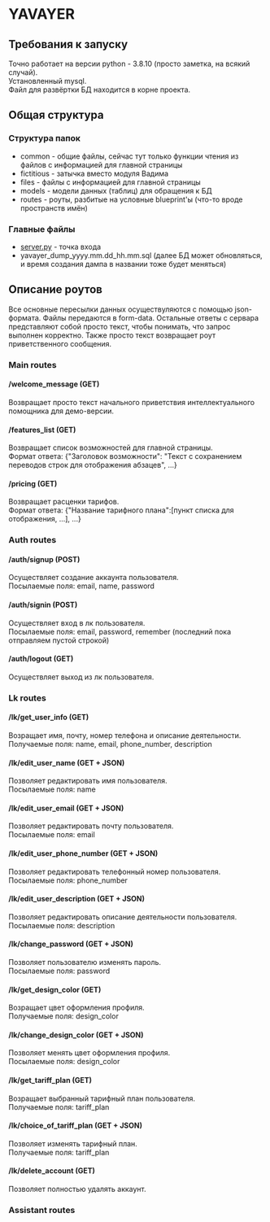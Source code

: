 # YAVAYER

## Требования к запуску
Точно работает на версии python - 3.8.10 (просто заметка, на всякий случай).  
Установленный mysql.  
Файл для развёртки БД находится в корне проекта.

## Общая структура
### Структура папок
* common - общие файлы, сейчас тут только функции чтения из файлов с информацией для главной страницы
* fictitious - затычка вместо модуля Вадима
* files - файлы с информацией для главной страницы
* models - модели данных (таблиц) для обращения к БД
* routes - роуты, разбитые на условные blueprint'ы (что-то вроде пространств имён)

### Главные файлы
* [server.py](server.py) - точка входа
* yavayer_dump_yyyy.mm.dd_hh.mm.sql (далее БД может обновляться, и время создания дампа в названии тоже будет меняться)

## Описание роутов
Все основные пересылки данных осуществуляются с помощью json-формата. Файлы передаются в form-data. Остальные ответы с сервара представляют собой просто текст, чтобы понимать, что запрос выполнен корректно. Также просто текст возвращает роут приветственного сообщения.

### Main routes
#### /welcome_message (GET)
Возвращает просто текст начального приветствия интеллектуального помощника для демо-версии.

#### /features_list (GET)
Возвращает список возможностей для главной страницы.  
Формат ответа: {"Заголовок возможности": "Текст с сохранением переводов строк для отображения абзацев", ...}

#### /pricing (GET)
Возвращает расценки тарифов.  
Формат ответа: {"Название тарифного плана":[пункт списка для отображения, ...], ...}

### Auth routes
#### /auth/signup (POST)
Осуществляет создание аккаунта пользователя.  
Посылаемые поля: email, name, password

#### /auth/signin (POST)
Осуществляет вход в лк пользователя.  
Посылаемые поля: email, password, remember (последний пока отправляем пустой строкой)

#### /auth/logout (GET)
Осуществляет выход из лк пользователя.

### Lk routes
#### /lk/get_user_info (GET)
Возращает имя, почту, номер телефона и описание деятельности.  
Получаемые поля: name, email, phone_number, description

#### /lk/edit_user_name (GET + JSON)
Позволяет редактировать имя пользователя.  
Посылаемые поля: name

#### /lk/edit_user_email (GET + JSON)
Позволяет редактировать почту пользователя.  
Посылаемые поля: email

#### /lk/edit_user_phone_number (GET + JSON)
Позволяет редактировать телефонный номер пользователя.  
Посылаемые поля: phone_number

#### /lk/edit_user_description (GET + JSON)
Позволяет редактировать описание деятельности пользователя.  
Посылаемые поля: description

#### /lk/change_password (GET + JSON)
Позволяет пользователю изменять пароль.  
Посылаемые поля: password

#### /lk/get_design_color (GET)
Возращает цвет оформления профиля.  
Получаемые поля: design_color

#### /lk/change_design_color (GET + JSON)
Позволяет менять цвет оформления профиля.  
Посылаемые поля: design_color

#### /lk/get_tariff_plan (GET)
Возращает выбранный тарифный план пользователя.  
Получаемые поля: tariff_plan

#### /lk/choice_of_tariff_plan (GET + JSON)
Позволяет изменять тарифный план.  
Получаемые поля: tariff_plan

#### /lk/delete_account (GET)
Позволяет полностью удалять аккаунт.

### Assistant routes

